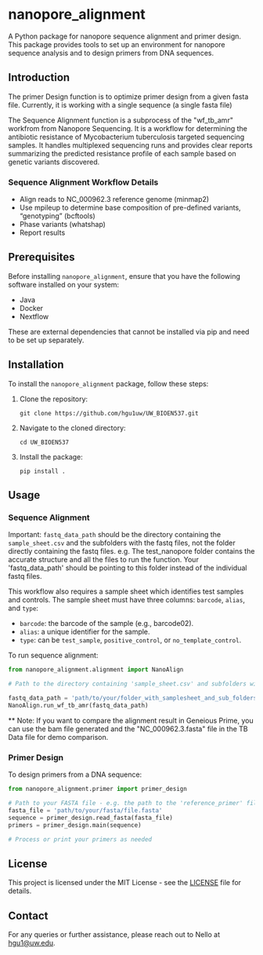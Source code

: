 
# nanopore_alignment

A Python package for nanopore sequence alignment and primer design. This package provides tools to set up an environment for nanopore sequence analysis and to design primers from DNA sequences.

## Introduction

The primer Design function is to optimize primer design from a given fasta file. Currently, it is working with a single sequence (a single fasta file)


The Sequence Alignment function is a subprocess of the "wf_tb_amr" workfrom from Nanopore Sequencing. It is a workflow for determining the antibiotic resistance of Mycobacterium tuberculosis targeted sequencing samples. It handles multiplexed sequencing runs and provides clear reports summarizing the predicted resistance profile of each sample based on genetic variants discovered.


### Sequence Alignment Workflow Details

- Align reads to NC_000962.3 reference genome (minmap2)
- Use mpileup to determine base composition of pre-defined variants, “genotyping” (bcftools)
- Phase variants (whatshap)
- Report results

## Prerequisites

Before installing `nanopore_alignment`, ensure that you have the following software installed on your system:
- Java
- Docker
- Nextflow

These are external dependencies that cannot be installed via pip and need to be set up separately.

## Installation

To install the `nanopore_alignment` package, follow these steps:

1. Clone the repository:
   ```
   git clone https://github.com/hgu1uw/UW_BIOEN537.git
   ```
2. Navigate to the cloned directory:
   ```
   cd UW_BIOEN537
   ```
3. Install the package:
   ```
   pip install .
   ```

## Usage

### Sequence Alignment

Important: `fastq_data_path` should be the directory containing the `sample_sheet.csv` and the subfolders with the fastq files, not the folder directly containing the fastq files.
e.g. The test_nanopore folder contains the accurate structure and all the files to run the function. Your 'fastq_data_path' should be pointing to this folder instead of the individual fastq files.

This workflow also requires a sample sheet which identifies test samples and controls. The sample sheet must have three columns: `barcode`, `alias`, and `type`:
- `barcode`: the barcode of the sample (e.g., barcode02).
- `alias`: a unique identifier for the sample.
- `type`: can be `test_sample`, `positive_control`, or `no_template_control`.


To run sequence alignment:

```python
from nanopore_alignment.alignment import NanoAlign

# Path to the directory containing 'sample_sheet.csv' and subfolders with fastq files

fastq_data_path = 'path/to/your/folder_with_samplesheet_and_sub_folders'
NanoAlign.run_wf_tb_amr(fastq_data_path)
```

** Note: If you want to compare the alignment result in Geneious Prime, you can use the bam file generated and the "NC_000962.3.fasta" file in the TB Data file for demo comparison.



### Primer Design

To design primers from a DNA sequence:

```python
from nanopore_alignment.primer import primer_design

# Path to your FASTA file - e.g. the path to the 'reference_primer' file in the 'test_primer' folder
fasta_file = 'path/to/your/fasta/file.fasta'
sequence = primer_design.read_fasta(fasta_file)
primers = primer_design.main(sequence)

# Process or print your primers as needed
```

## License

This project is licensed under the MIT License - see the [LICENSE](https://github.com/hgu1uw/UW_BIOEN537/blob/71fcb6fdbf6b4f99d18303e0e0bb32ac0ee0acbd/LICENSE) file for details.

## Contact

For any queries or further assistance, please reach out to Nello at hgu1@uw.edu.
